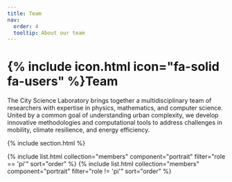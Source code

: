 ```yaml
---
title: Team
nav:
  order: 4
  tooltip: About our team
---
```


# {% include icon.html icon="fa-solid fa-users" %}Team

The City Science Laboratory brings together a multidisciplinary team of researchers with expertise in physics, mathematics, and computer science. United by a common goal of understanding urban complexity, we develop innovative methodologies and computational tools to address challenges in mobility, climate resilience, and energy efficiency.

{% include section.html %}

{% include list.html collection="members" component="portrait" filter="role == 'pi'" sort="order" %}
{% include list.html collection="members" component="portrait" filter="role != 'pi'" sort="order" %}


